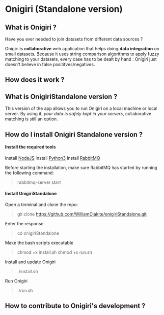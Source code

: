 # Onigiri (Standalone version)

## What is Onigiri ?

Have you ever needed to join datasets from different data sources ?

Onigiri is **collaborative** web application that helps doing **data integration** on small datasets. Because it uses string comparison algorithms to apply fuzzy matching to your datasets, every case has to be dealt by hand : Onigiri just doesn't believe in false posititves/negatives.

## How does it work ?

## What is OnigiriStandalone version ?

This version of the app allows you to run Onigiri on a local machine or local server. By using it, _your data is safely kept in your servers_, collaborative matching is still an option.

## How do I install Onigiri Standalone version ?

#### Install the required tools

Install [NodeJS](https://nodejs.org/en/download/)
Install [Python3](https://www.python.org/downloads/)
Install [RabbitMQ](https://www.rabbitmq.com/download.html)

Before starting the installation, make sure RabbitMQ has started by running the following command:
> rabbitmq-server start

#### Install OnigiriStandalone

Open a terminal and clone the repo:
> git clone https://github.com/WilliamDiakite/onigiriStandalone.git

Enter the response
> cd onigiriStandalone

Make the bash scripts executable
> chmod +x install.sh
> chmod +x run.sh

Install and update Onigiri
> ./install.sh

Run Onigiri
> ./run.sh


## How to contribute to Onigiri's development ?
